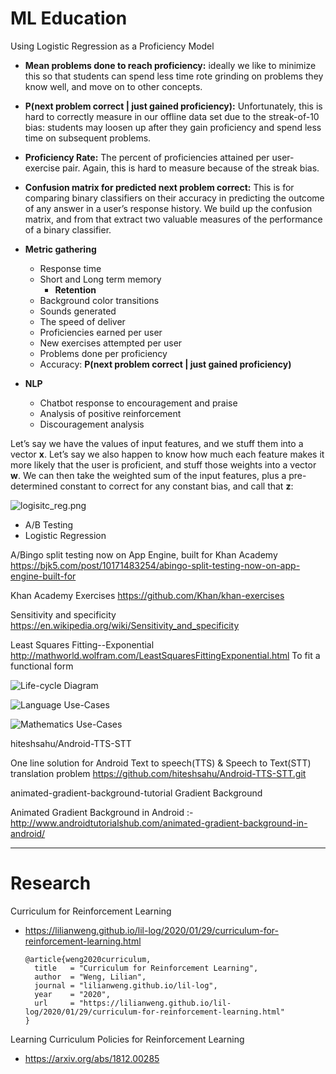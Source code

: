# ML Education

Using Logistic Regression as a Proficiency Model

- **Mean problems done to reach proficiency:** ideally we like to minimize this so that students can spend less time rote grinding on problems they know well, and move on to other concepts.
- **P(next problem correct | just gained proficiency):** Unfortunately, this is hard to correctly measure in our offline data set due to the streak-of-10 bias: students may loosen up after they gain proficiency and spend less time on subsequent problems.
- **Proficiency Rate:** The percent of proficiencies attained per user-exercise pair. Again, this is hard to measure because of the streak bias.
- **Confusion matrix for predicted next problem correct:** This is for comparing binary classifiers on their accuracy in predicting the outcome of any answer in a user’s response history. We build up the confusion matrix, and from that extract two valuable measures of the performance of a binary classifier.

- **Metric gathering**
  - Response time
  - Short and Long term memory
    - **Retention**
  - Background color transitions
  - Sounds generated
  - The speed of deliver
  - Proficiencies earned per user
  - New exercises attempted per user
  - Problems done per proficiency
  - Accuracy: **P(next problem correct | just gained proficiency)**
- **NLP**
  - Chatbot response to encouragement and praise
  - Analysis of positive reinforcement 
  - Discouragement analysis

Let’s say we have the values of  input features, and we stuff them into a vector **x**. Let’s say we also happen to know how much each feature makes it more likely that the user is proficient, and stuff those weights into a vector **w**. We can then take the weighted sum of the input features, plus a pre-determined constant  to correct for any constant bias, and call that **z**:

![logisitc_reg.png](https://raw.githubusercontent.com/holman57/MLeducation/master/logisitc_reg.png)

- A/B Testing
- Logistic Regression

A/Bingo split testing now on App Engine, built for Khan Academy
https://bjk5.com/post/10171483254/abingo-split-testing-now-on-app-engine-built-for

Khan Academy Exercises
https://github.com/Khan/khan-exercises

Sensitivity and specificity
https://en.wikipedia.org/wiki/Sensitivity_and_specificity 

Least Squares Fitting--Exponential
http://mathworld.wolfram.com/LeastSquaresFittingExponential.html
To fit a functional form

![Life-cycle Diagram](https://raw.githubusercontent.com/holman57/MLeducation/master/Life-cycle%20Diagram.png)

![Language Use-Cases](https://raw.githubusercontent.com/holman57/MLeducation/master/Language-Use-Cases.png)

![Mathematics Use-Cases](https://raw.githubusercontent.com/holman57/MLeducation/master/Math-Use-Cases.png)



hiteshsahu/Android-TTS-STT

One line solution for Android Text to speech(TTS) & Speech to Text(STT) translation problem https://github.com/hiteshsahu/Android-TTS-STT.git

animated-gradient-background-tutorial
Gradient Background

Animated Gradient Background in Android :-  http://www.androidtutorialshub.com/animated-gradient-background-in-android/

---

# Research

Curriculum for Reinforcement Learning
- https://lilianweng.github.io/lil-log/2020/01/29/curriculum-for-reinforcement-learning.html

      @article{weng2020curriculum,
        title   = "Curriculum for Reinforcement Learning",
        author  = "Weng, Lilian",
        journal = "lilianweng.github.io/lil-log",
        year    = "2020",
        url     = "https://lilianweng.github.io/lil-log/2020/01/29/curriculum-for-reinforcement-learning.html"
      }

Learning Curriculum Policies for Reinforcement Learning
- https://arxiv.org/abs/1812.00285
